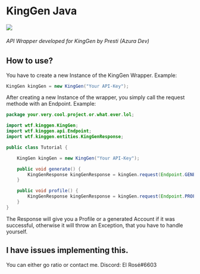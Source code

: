 # KingGen Java
[![](https://jitpack.io/v/DxsSucuk/KingGenJava.svg)](https://jitpack.io/#DxsSucuk/KingGenJava)
###### API Wrapper developed for KingGen by Presti (Azura Dev) 

## How to use?
You have to create a new Instance of the KingGen Wrapper. Example:
```java
KingGen kingGen = new KingGen("Your API-Key");
```
After creating a new Instance of the wrapper, you simply call the request methode with an Endpoint. Example:

```java
package your.very.cool.project.or.what.ever.lol;

import wtf.kinggen.KingGen;
import wtf.kinggen.api.Endpoint;
import wtf.kinggen.entities.KingGenResponse;

public class Tutorial {

    KingGen kingGen = new KingGen("Your API-Key");

    public void generate() {
        KingGenResponse kingGenResponse = kingGen.request(Endpoint.GENERATE);
    }

    public void profile() {
        KingGenResponse kingGenResponse = kingGen.request(Endpoint.PROFILE);
    }
}
```
The Response will give you a Profile or a generated Account if it was successful, otherwise it will throw an Exception, that you have to handle yourself.

## I have issues implementing this.
You can either go ratio or contact me.
Discord: El Rosé#6603